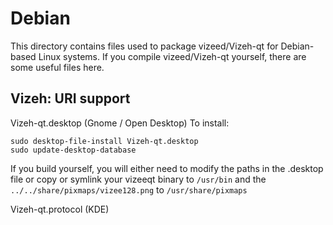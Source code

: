 
Debian
====================
This directory contains files used to package vizeed/Vizeh-qt
for Debian-based Linux systems. If you compile vizeed/Vizeh-qt yourself, there are some useful files here.

## Vizeh: URI support ##


Vizeh-qt.desktop  (Gnome / Open Desktop)
To install:

	sudo desktop-file-install Vizeh-qt.desktop
	sudo update-desktop-database

If you build yourself, you will either need to modify the paths in
the .desktop file or copy or symlink your vizeeqt binary to `/usr/bin`
and the `../../share/pixmaps/vizee128.png` to `/usr/share/pixmaps`

Vizeh-qt.protocol (KDE)

